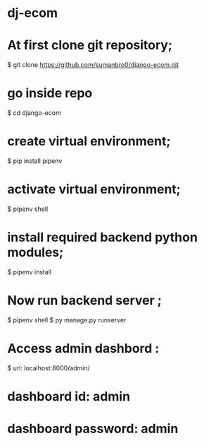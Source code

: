 # dj-ecom

# At first clone git repository;
$ git clone https://github.com/sumanbro0/django-ecom.git 

# go inside repo
$ cd django-ecom 

# create virtual environment; 
$ pip install pipenv

# activate virtual environment;
$ pipenv shell

# install required backend python modules; 
$ pipenv install


# Now run backend server ;
$ pipenv shell
$ py manage.py runserver

# Access admin dashbord :
$ url: localhost:8000/admin/
# dashboard id: admin
# dashboard password: admin
